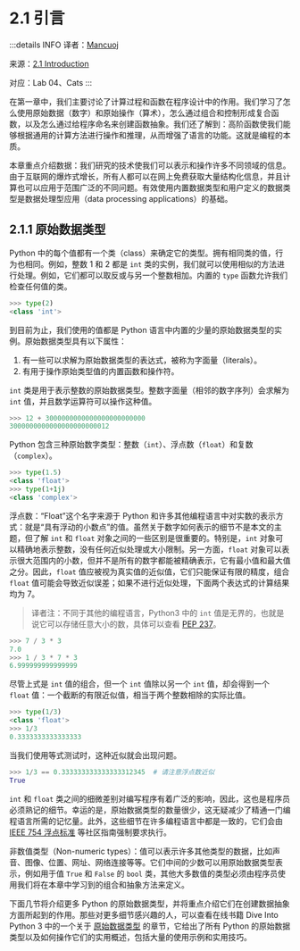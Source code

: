 # 2.1 引言

:::details INFO
译者：[Mancuoj](https://github.com/mancuoj)

来源：[2.1 Introduction](http://www.composingprograms.com/pages/21-introduction.html)

对应：Lab 04、Cats
:::

在第一章中，我们主要讨论了计算过程和函数在程序设计中的作用。我们学习了怎么使用原始数据（数字）和原始操作（算术），怎么通过组合和控制形成复合函数，以及怎么通过给程序命名来创建函数抽象。我们还了解到：高阶函数使我们能够根据通用的计算方法进行操作和推理，从而增强了语言的功能。这就是编程的本质。

本章重点介绍数据：我们研究的技术使我们可以表示和操作许多不同领域的信息。由于互联网的爆炸式增长，所有人都可以在网上免费获取大量结构化信息，并且计算也可以应用于范围广泛的不同问题。有效使用内置数据类型和用户定义的数据类型是数据处理型应用（data processing applications）的基础。

## 2.1.1 原始数据类型

Python 中的每个值都有一个类（class）来确定它的类型。拥有相同类的值，行为也相同。例如，整数 1 和 2 都是 `int` 类的实例，我们就可以使用相似的方法进行处理。例如，它们都可以取反或与另一个整数相加。内置的 `type` 函数允许我们检查任何值的类。

```py
>>> type(2)
<class 'int'>
```

到目前为止，我们使用的值都是 Python 语言中内置的少量的原始数据类型的实例。原始数据类型具有以下属性：

1. 有一些可以求解为原始数据类型的表达式，被称为字面量（literals）。
2. 有用于操作原始类型值的内置函数和操作符。

`int` 类是用于表示整数的原始数据类型。整数字面量（相邻的数字序列）会求解为 `int` 值，并且数学运算符可以操作这种值。

```py
>>> 12 + 3000000000000000000000000
3000000000000000000000012
```

Python 包含三种原始数字类型：整数（`int`）、浮点数（`float`）和复数（`complex`）。

```py
>>> type(1.5)
<class 'float'>
>>> type(1+1j)
<class 'complex'>
```

浮点数：“Float”这个名字来源于 Python 和许多其他编程语言中对实数的表示方式：就是“具有浮动的小数点”的值。虽然关于数字如何表示的细节不是本文的主题，但了解 `int` 和 `float` 对象之间的一些区别是很重要的。特别是，`int` 对象可以精确地表示整数，没有任何近似处理或大小限制。另一方面，`float` 对象可以表示很大范围内的小数，但并不是所有的数字都能被精确表示，它有最小值和最大值之分。因此，`float` 值应被视为真实值的近似值，它们只能保证有限的精度，组合 `float` 值可能会导致近似误差；如果不进行近似处理，下面两个表达式的计算结果均为 7。

> 译者注：不同于其他的编程语言，Python3 中的 `int` 值是无界的，也就是说它可以存储任意大小的数，具体可以查看 [PEP 237](https://peps.python.org/pep-0237/)。

```py
>>> 7 / 3 * 3
7.0
>>> 1 / 3 * 7 * 3
6.999999999999999
```

尽管上式是 `int` 值的组合，但一个 `int` 值除以另一个 `int` 值，却会得到一个 `float` 值：一个截断的有限近似值，相当于两个整数相除的实际比值。

```py
>>> type(1/3)
<class 'float'>
>>> 1/3
0.3333333333333333
```

当我们使用等式测试时，这种近似就会出现问题。

```py
>>> 1/3 == 0.333333333333333312345  # 请注意浮点数近似
True
```

`int` 和 `float` 类之间的细微差别对编写程序有着广泛的影响，因此，这也是程序员必须熟记的细节。幸运的是，原始数据类型的数量很少，这无疑减少了精通一门编程语言所需的记忆量。此外，这些细节在许多编程语言中都是一致的，它们会由 [IEEE 754 浮点标准](http://en.wikipedia.org/wiki/IEEE_floating_point) 等社区指南强制要求执行。

非数值类型（Non-numeric types）：值可以表示许多其他类型的数据，比如声音、图像、位置、网址、网络连接等等。它们中间的少数可以用原始数据类型表示，例如用于值 `True` 和 `False` 的 `bool` 类，其他大多数值的类型必须由程序员使用我们将在本章中学习到的组合和抽象方法来定义。

下面几节将介绍更多 Python 的原始数据类型，并将重点介绍它们在创建数据抽象方面所起到的作用。那些对更多细节感兴趣的人，可以查看在线书籍 Dive Into Python 3 中的一个关于 [原始数据类型](http://getpython3.com/diveintopython3/native-datatypes.html) 的章节，它给出了所有 Python 的原始数据类型以及如何操作它们的实用概述，包括大量的使用示例和实用技巧。
